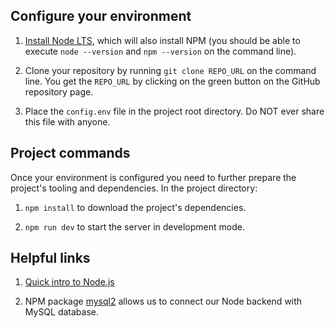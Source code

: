 ## Configure your environment

1. [Install Node LTS](https://nodejs.org/en/download/), which will also install NPM (you should be able to execute `node --version` and `npm --version` on the command line).

2. Clone your repository by running `git clone REPO_URL` on the command line. You get the `REPO_URL` by clicking on the green button on the GitHub repository page.

3. Place the `config.env` file in the project root directory. Do NOT ever share this file with anyone.

## Project commands

Once your environment is configured you need to further prepare the project's tooling and dependencies. In the project directory:

1. `npm install` to download the project's dependencies.

2. `npm run dev` to start the server in development mode.

## Helpful links

1. [Quick intro to Node.js](https://nodejs.dev/introduction-to-nodejs)

2. NPM package [mysql2](https://www.npmjs.com/package/mysql2) allows us to connect our Node backend with MySQL database. 
